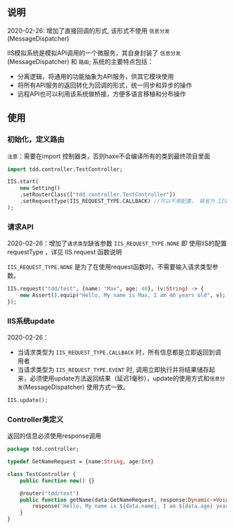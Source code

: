 ## 说明

2020-02-26: 增加了直接回调的形式, 该形式不使用 `信息分发`(MessageDispatcher)

IIS模拟系统是模拟API调用的一个微服务，其自身封装了 `信息分发`(MessageDispatcher) 和 `路由`; 系统的主要特点包括：

* 分离逻辑，将通用的功能抽象为API服务，供其它模块使用
* 将所有API服务的返回转化为回调的形式，统一同步和异步的操作
* 远程API也可以利用该系统做桥接，方便多语言移植和分布操作

## 使用

### 初始化，定义路由

`注意`：需要在import 控制器类，否则haxe不会编译所有的类到最终项目里面

```haxe
import tdd.controller.TestController;

IIS.start(
	new Setting()
	.setRouterClass(["tdd.controller.TestController"])
	.setRequestType(IIS_REQUEST_TYPE.CALLBACK) //可以不用配置， 缺省为 IIS_REQUEST_TYPE.CALLBACK
);
```

### 请求API

2020-02-26：增加了`请求类型`缺省参数 `IIS_REQUEST_TYPE.NONE` 即 使用IIS的配置requestType ，详见 IIS.request 函数说明

`IIS_REQUEST_TYPE.NONE` 是为了在使用request函数时，不需要输入请求类型参数。

```haxe
IIS.request("tdd/test", {name: "Max", age: 40}, (v:String) -> {
    new Assert().equip("Hello, My name is Max, I am 40 years old", v);
});
```

### IIS系统update

2020-02-26：

* 当请求类型为 `IIS_REQUEST_TYPE.CALLBACK` 时，所有信息都是立即返回到调用者
* 当请求类型为 `IIS_REQUEST_TYPE.EVENT` 时, 调用立即执行并将结果储存起来，必须使用update方法返回结果（延迟1毫秒），update的使用方式和`信息分发`(MessageDispatcher) 使用方式一致。

```haxe
IIS.update();
```

### Controller类定义

返回的信息必须使用response调用


```haxe
package tdd.controller;

typedef GetNameRequest = {name:String, age:Int}

class TestController {
	public function new() {}

	@router("tdd/test")
	public function getName(data:GetNameRequest, response:Dynamic->Void) {
		response('Hello, My name is ${data.name}, I am ${data.age} years old');
	}
}
```
